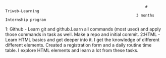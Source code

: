                                                                   # Triweb-Learning
                                                              3 months Internship program
1: Github - Learn git and github.Learn all commands (most used) and apply those commands in task as well. Make a repo and initial commit.
2:HTML - Learn HTML basics and get deeper into it. I get the knowledge of different different elements. Created a registration form and a daily routine time table. I explore HTML elements and learn a lot from these tasks.

